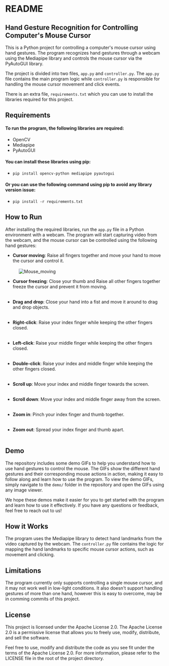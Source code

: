 # README
## Hand Gesture Recognition for Controlling Computer's Mouse Cursor
This is a Python project for controlling a computer's mouse cursor using hand gestures. The program recognizes hand gestures through a webcam using the Mediapipe library and controls the mouse cursor via the PyAutoGUI library.

The project is divided into two files, `app.py` and `controller.py`. The `app.py` file contains the main program logic while `controller.py` is responsible for handling the mouse cursor movement and click events.

There is an extra file, `requirements.txt` which you can use to install the libraries required for this project.

## Requirements
#### To run the program, the following libraries are required:<br>
  - OpenCV<br>
  - Mediapipe<br>
  - PyAutoGUI<br>
 
#### You can install these libraries using pip:<br>
  -  `pip install opencv-python mediapipe pyautogui`<br>
#### Or you can use the following command using pip to avoid any library version issue:<br>
  - `pip install -r requirements.txt`

## How to Run
After installing the required libraries, run the `app.py` file in a Python environment with a webcam. The program will start capturing video from the webcam, and the mouse cursor can be controlled using the following hand gestures:

  - **Cursor moving**: Raise all fingers together and move your hand to move the cursor and control it.<br><br>
   &nbsp;&nbsp;&nbsp;&nbsp; ![Mouse_moving](https://user-images.githubusercontent.com/129029089/227950094-4dae7a2d-a332-41ad-aa13-a186a5052f60.png)

  - **Cursor freezing**: Close your thumb and Raise all other fingers together freeze the cursor and prevent it from moving.<br><br>

  - **Drag and drop**: Close your hand into a fist and move it around to drag and drop objects.<br><br>

  - **Right-click**: Raise your index finger while keeping the other fingers closed.<br><br>

  - **Left-click**: Raise your middle finger while keeping the other fingers closed.<br><br>

  - **Double-click**: Raise your index and middle finger while keeping the other fingers closed.<br><br>

  - **Scroll up**: Move your index and middle finger towards the screen.<br><br>

  - **Scroll down**: Move your index and middle finger away from the screen.<br><br>

  - **Zoom in**: Pinch your index finger and thumb together.<br><br>

  - **Zoom out**: Spread your index finger and thumb apart.<br><br>

## Demo
The repository includes some demo GIFs to help you understand how to use hand gestures to control the mouse. The GIFs show the different hand gestures and their corresponding mouse actions in action, making it easy to follow along and learn how to use the program. To view the demo GIFs, simply navigate to the `demo/` folder in the repository and open the GIFs using any image viewer.<br>

We hope these demos make it easier for you to get started with the program and learn how to use it effectively. If you have any questions or feedback, feel free to reach out to us!

## How it Works
The program uses the Mediapipe library to detect hand landmarks from the video captured by the webcam. The `controller.py` file contains the logic for mapping the hand landmarks to specific mouse cursor actions, such as movement and clicking.

## Limitations
The program currently only supports controlling a single mouse cursor, and it may not work well in low-light conditions. It also doesn't support handling gestures of more than one hand, however this is easy to overcome, may be in comming commits of this project.

## License

This project is licensed under the Apache License 2.0. The Apache License 2.0 is a permissive license that allows you to freely use, modify, distribute, and sell the software.<br>

Feel free to use, modify and distribute the code as you see fit under the terms of the Apache License 2.0. For more information, please refer to the LICENSE file in the root of the project directory.
